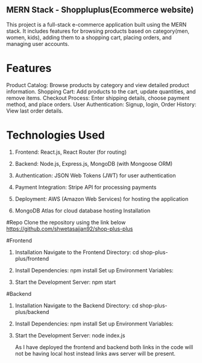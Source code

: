 ## MERN Stack - Shoppluplus(Ecommerce website)

This project is a full-stack e-commerce application built using the MERN stack. It includes features for browsing products based on category(men, women, kids), adding them to a shopping cart, placing orders, and managing user accounts.

# Features

Product Catalog: Browse products by category and view detailed product information.
Shopping Cart: Add products to the cart, update quantities, and remove items.
Checkout Process: Enter shipping details, choose payment method, and place orders.
User Authentication: Signup, login,
Order History: View last order details.

# Technologies Used

1. Frontend: React.js, React Router (for routing)

2. Backend: Node.js, Express.js, MongoDB (with Mongoose ORM)
 
3. Authentication: JSON Web Tokens (JWT) for user authentication

4. Payment Integration: Stripe API for processing payments

5. Deployment: AWS (Amazon Web Services) for hosting the application

6. MongoDB Atlas for cloud database hosting Installation

#Repo
Clone the repository using the link below
https://github.com/shwetasajjan92/shop-plus-plus

#Frontend
1. Installation
   Navigate to the Frontend Directory:
   cd shop-plus-plus/frontend

2. Install Dependencies:
   npm install
   Set up Environment Variables:

3. Start the Development Server:
   npm start

#Backend
1. Installation
   Navigate to the Backend Directory:
   cd shop-plus-plus/backend

2. Install Dependencies:
   npm install
   Set up Environment Variables:

3. Start the Development Server:
   node index.js

   As I have deployed the frontend and backend both links in the code will not be having local host instead links aws server will be present.




